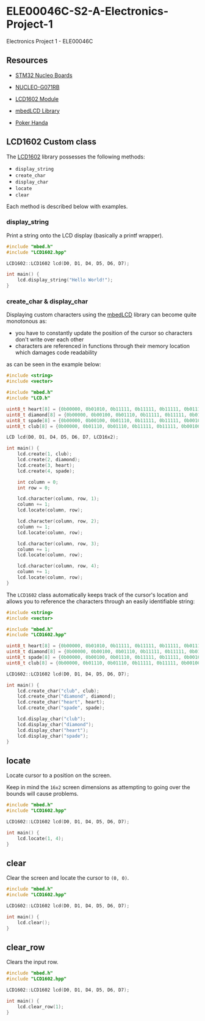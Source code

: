 # ELE00046C-S2-A-Electronics-Project-1

Electronics Project 1 - ELE00046C

## Resources

- [STM32 Nucleo Boards](https://www.st.com/en/evaluation-tools/stm32-nucleo-boards.html)

- [NUCLEO-G071RB](https://os.mbed.com/platforms/ST-Nucleo-G071RB/)

- [LCD1602 Module](http://wiki.sunfounder.cc/index.php?title=LCD1602_Module)

- [mbedLCD Library](https://os.mbed.com/users/sstaub/code/mbedLCD/)

- [Poker Handa](https://www.cardplayer.com/rules-of-poker/hand-rankings)

## LCD1602 Custom class

The [LCD1602](https://github.com/berkay-yalin/ELE00046C-S2-A-Electronics-Project-1/blob/main/src/LCD1602.hpp) library
possesses the following methods:

- `display_string`
- `create_char`
- `display_char`
- `locate`
- `clear`

Each method is described below with examples.

### display_string
Print a string onto the LCD display (basically a printf wrapper).

```cpp
#include "mbed.h"
#include "LCD1602.hpp"

LCD1602::LCD1602 lcd(D0, D1, D4, D5, D6, D7);

int main() {
    lcd.display_string("Hello World!");
}

```

### create_char & display_char

Displaying custom characters using the [mbedLCD](https://os.mbed.com/users/sstaub/code/mbedLCD/) library can become quite monotonous as:

- you have to constantly update the position of the cursor so characters don't write over each other
- characters are referenced in functions through their memory location which damages code readability

as can be seen in the example below:

```cpp
#include <string>
#include <vector>

#include "mbed.h"
#include "LCD.h"

uint8_t heart[8] = {0b00000, 0b01010, 0b11111, 0b11111, 0b11111, 0b01110, 0b00100, 0b00000};
uint8_t diamond[8] = {0b00000, 0b00100, 0b01110, 0b11111, 0b11111, 0b01110, 0b00100, 0b00000};
uint8_t spade[8] = {0b00000, 0b00100, 0b01110, 0b11111, 0b11111, 0b00100, 0b01110, 0b00000};
uint8_t club[8] = {0b00000, 0b01110, 0b01110, 0b11111, 0b11111, 0b00100, 0b01110, 0b00000};

LCD lcd(D0, D1, D4, D5, D6, D7, LCD16x2);

int main() {
    lcd.create(1, club);
    lcd.create(2, diamond);
    lcd.create(3, heart);
    lcd.create(4, spade);

    int column = 0;
    int row = 0;

    lcd.character(column, row, 1);
    column += 1;
    lcd.locate(column, row);

    lcd.character(column, row, 2);
    column += 1;
    lcd.locate(column, row);

    lcd.character(column, row, 3);
    column += 1;
    lcd.locate(column, row);

    lcd.character(column, row, 4);
    column += 1;
    lcd.locate(column, row);
}
```

The `LCD1602` class automatically keeps track of the cursor's location and allows you to reference the characters through an easily identifiable string:

```cpp
#include <string>
#include <vector>

#include "mbed.h"
#include "LCD1602.hpp"

uint8_t heart[8] = {0b00000, 0b01010, 0b11111, 0b11111, 0b11111, 0b01110, 0b00100, 0b00000};
uint8_t diamond[8] = {0b00000, 0b00100, 0b01110, 0b11111, 0b11111, 0b01110, 0b00100, 0b00000};
uint8_t spade[8] = {0b00000, 0b00100, 0b01110, 0b11111, 0b11111, 0b00100, 0b01110, 0b00000};
uint8_t club[8] = {0b00000, 0b01110, 0b01110, 0b11111, 0b11111, 0b00100, 0b01110, 0b00000};

LCD1602::LCD1602 lcd(D0, D1, D4, D5, D6, D7);

int main() {
    lcd.create_char("club", club);
    lcd.create_char("diamond", diamond);
    lcd.create_char("heart", heart);
    lcd.create_char("spade", spade);

    lcd.display_char("club");
    lcd.display_char("diamond");
    lcd.display_char("heart");
    lcd.display_char("spade");
}
```

## locate
Locate cursor to a position on the screen.

Keep in mind the `16x2` screen dimensions as attempting to going over the bounds will cause problems.

```cpp
#include "mbed.h"
#include "LCD1602.hpp"

LCD1602::LCD1602 lcd(D0, D1, D4, D5, D6, D7);

int main() {
    lcd.locate(1, 4);
}
```

## clear
Clear the screen and locate the cursor to `(0, 0)`.

```cpp
#include "mbed.h"
#include "LCD1602.hpp"

LCD1602::LCD1602 lcd(D0, D1, D4, D5, D6, D7);

int main() {
    lcd.clear();
}
```

## clear_row
Clears the input row.

```cpp
#include "mbed.h"
#include "LCD1602.hpp"

LCD1602::LCD1602 lcd(D0, D1, D4, D5, D6, D7);

int main() {
    lcd.clear_row(1);
}
```